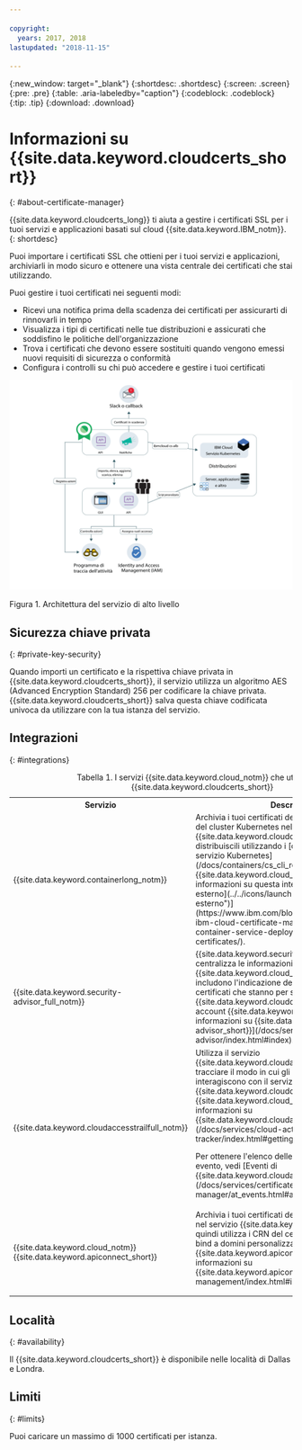```yaml
---

copyright:
  years: 2017, 2018
lastupdated: "2018-11-15"

---
```


{:new_window: target="_blank"}
{:shortdesc: .shortdesc}
{:screen: .screen}
{:pre: .pre}
{:table: .aria-labeledby="caption"}
{:codeblock: .codeblock}
{:tip: .tip}
{:download: .download}
# Informazioni su {{site.data.keyword.cloudcerts_short}}
{: #about-certificate-manager}

{{site.data.keyword.cloudcerts_long}} ti aiuta a gestire i certificati SSL per i tuoi servizi e applicazioni basati sul cloud {{site.data.keyword.IBM_notm}}.
{: shortdesc}

Puoi importare i certificati SSL che ottieni per i tuoi servizi e applicazioni, archiviarli in modo sicuro e ottenere una vista centrale dei certificati che stai utilizzando.

Puoi gestire i tuoi certificati nei seguenti modi:

* Ricevi una notifica prima della scadenza dei certificati per assicurarti di rinnovarli in tempo
* Visualizza i tipi di certificati nelle tue distribuzioni e assicurati che soddisfino le politiche dell'organizzazione
* Trova i certificati che devono essere sostituiti quando vengono emessi nuovi requisiti di sicurezza o conformità
* Configura i controlli su chi può accedere e gestire i tuoi certificati

![Diagramma dell'architettura del servizio di alto livello](images/high-level-architecture.png)
<caption>Figura 1. Architettura del servizio di alto livello </caption>

## Sicurezza chiave privata
{: #private-key-security}

Quando importi un certificato e la rispettiva chiave privata in {{site.data.keyword.cloudcerts_short}}, il servizio utilizza un algoritmo AES (Advanced Encryption Standard) 256 per codificare la chiave privata. {{site.data.keyword.cloudcerts_short}} salva questa chiave codificata univoca da utilizzare con la tua istanza del servizio.

## Integrazioni
{: #integrations}

<table>
<caption>Tabella 1. I servizi {{site.data.keyword.cloud_notm}} che utilizzano il {{site.data.keyword.cloudcerts_short}}</caption>
  <tr>
    <th> Servizio </th>
    <th> Descrizione </th>
  </tr>
  <tr>
    <td>{{site.data.keyword.containerlong_notm}}</td>
    <td>Archivia i tuoi certificati del dominio personalizzato del cluster Kubernetes nel {{site.data.keyword.cloudcerts_short}}, poi distribuiscili utilizzando i [comandi del plugin del servizio Kubernetes](/docs/containers/cs_cli_reference.html) della CLI {{site.data.keyword.cloud_notm}}. [Ulteriori informazioni su questa integrazione ![Icona link esterno](../../icons/launch-glyph.svg "Icona link esterno")](https://www.ibm.com/blogs/bluemix/2018/01/use-ibm-cloud-certificate-manager-ibm-cloud-container-service-deploy-custom-domain-tls-certificates/).</td>
  </tr>
  <tr>
    <td>{{site.data.keyword.security-advisor_full_notm}}</td>
    <td>{{site.data.keyword.security-advisor_short}} centralizza le informazioni sui servizi {{site.data.keyword.cloud_notm}}. Le informazioni includono l'indicazione dei certificati scaduti e dei certificati che stanno per scadere in istanze del {{site.data.keyword.cloudcerts_short}} nel tuo account {{site.data.keyword.cloud_notm}}. [Ulteriori informazioni su {{site.data.keyword.security-advisor_short}}](/docs/services/security-advisor/index.html#index).</td>
  </tr>
  <tr>
    <td>{{site.data.keyword.cloudaccesstrailfull_notm}}</td>
    <td>Utilizza il servizio {{site.data.keyword.cloudaccesstrailfull_notm}} per tracciare il modo in cui gli utenti e le applicazioni interagiscono con il servizio {{site.data.keyword.cloudcerts_long_notm}} in {{site.data.keyword.cloud_notm}}. [Ulteriori informazioni su {{site.data.keyword.cloudaccesstrailshort}}](/docs/services/cloud-activity-tracker/index.html#getting-started-with-cla).
    <p>Per ottenere l'elenco delle azioni che generano un evento, vedi [Eventi di {{site.data.keyword.cloudaccesstrailshort}}](/docs/services/certificate-manager/at_events.html#at_events).</p></td>
  </tr>
  <tr>
    <td>{{site.data.keyword.cloud_notm}} {{site.data.keyword.apiconnect_short}}</td>
    <td>Archivia i tuoi certificati del dominio personalizzati nel servizio {{site.data.keyword.cloudcerts_short}}, quindi utilizza i CRN del certificato per eseguire il bind a domini personalizzati in {{site.data.keyword.apiconnect_short}}. [Ulteriori informazioni su {{site.data.keyword.apiconnect_short}}](/docs/api-management/index.html#index).</p></td>
  </tr>
</table>

## Località
{: #availability}

Il {{site.data.keyword.cloudcerts_short}} è disponibile nelle località di Dallas e Londra.



## Limiti
{: #limits}

Puoi caricare un massimo di 1000 certificati per istanza.
